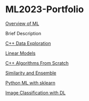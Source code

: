 # ML2023-Portfolio
<body>

<a href="https://github.com/rMelendez2112/ML2023-Portfolio/blob/dc4fd5085c2a2680d9a32772b5b0a186f0f13e29/Overview%20of%20ML.pdf">Overview of ML</a>
<p>Brief Description</p>

<a href="https://github.com/rMelendez2112/ML2023-Portfolio/blob/cc74b5604036f3012aff03119df11a1c7202c95c/C++%20Data%20Exploration.pdf">
C++ Data Exploration</a>

<a href="https://github.com/rMelendez2112/ML2023-Portfolio/blob/0c2e7b28d35011f0f04b585eb7ddf4d1ab80231c/Classification-Melendez.Rmd">Linear Models</a>

<a href="https://github.com/rMelendez2112/ML2023-Portfolio/blob/0c2e7b28d35011f0f04b585eb7ddf4d1ab80231c/dataexploration.cpp">C++ Algorithms From Scratch</a>

<a href="https://github.com/rMelendez2112/ML2023-Portfolio/blob/dc4fd5085c2a2680d9a32772b5b0a186f0f13e29/Part%202_%20Classification%20on%20Wine%20Review%20Data%20Set.pdf">Similarity and Ensemble</a>

<a href="https://github.com/rMelendez2112/ML2023-Portfolio/blob/dc4fd5085c2a2680d9a32772b5b0a186f0f13e29/ML%20with%20SKLearn.ipynb%20-%20Colaboratory.pdf">Python ML with sklearn</a>

<a href="https://github.com/rMelendez2112/ML2023-Portfolio/blob/0c2e7b28d35011f0f04b585eb7ddf4d1ab80231c/ImageClassificationWithDL.ipynb">Image Classification with DL</a>


</body>


<a href=""> </a>
